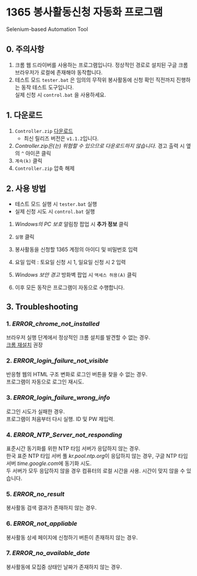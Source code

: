 # 1365 봉사활동신청 자동화 프로그램
Selenium-based Automation Tool

## 0. 주의사항
1. 크롬 웹 드라이버를 사용하는 프로그램입니다. 정상적인 경로로 설치된 구글 크롬 브라우저가 로컬에 존재해야 동작합니다.
2. 테스트 모드 `tester.bat` 은 임의의 무작위 봉사활동에 신청 확인 직전까지 진행하는 동작 테스트 도구입니다.  
실제 신청 시 `control.bat` 을 사용하세요.


## 1. 다운로드

1. `Controller.zip` [다운로드](https://github.com/luftaquila/Web-Automation/releases/)
    * 최신 릴리즈 버전은 `v1.1.2`입니다.
2. *Controller.zip은(는) 위험할 수 있으므로 다운로드하지 않습니다.* 경고 출력 시 옆의 `^` 아이콘 클릭
3. `계속(k)` 클릭
4. `Controller.zip` 압축 해제

## 2. 사용 방법

* 테스트 모드 실행 시 `tester.bat` 실행
* 실제 신청 시도 시 `control.bat` 실행

1. *Windows의 PC 보호* 알림창 팝업 시 __추가 정보__ 클릭
2. `실행` 클릭
3. 봉사활동을 신청할 1365 계정의 아이디 및 비밀번호 입력
4. 요일 입력 : 토요일 신청 시 1, 일요일 신청 시 2 입력
5. *Windows 보안 경고* 방화벽 팝업 시 `액세스 허용(A)` 클릭  

6. 이후 모든 동작은 프로그램이 자동으로 수행합니다.

## 3. Troubleshooting
### 1. *ERROR_chrome_not_installed*
브라우저 실행 단계에서 정상적인 크롬 설치를 발견할 수 없는 경우.  
[크롬 재설치](https://www.google.com/intl/ko_ALL/chrome/) 권장
     
### 2. *ERROR_login_failure_not_visible*
반응형 웹의 HTML 구조 변화로 로그인 버튼을 찾을 수 없는 경우.  
프로그램이 자동으로 로그인 재시도.

### 3. *ERROR_login_failure_wrong_info*
로그인 시도가 실패한 경우.  
프로그램이 처음부터 다시 실행. ID 및 PW 재입력.
    
### 4. *ERROR_NTP_Server_not_responding*
표준시간 동기화를 위한 NTP 타임 서버가 응답하지 않는 경우.  
한국 표준 NTP 타임 서버 풀 *kr.pool.ntp.org*이 응답하지 않는 경우, 구글 NTP 타임 서버 *time.google.com*에 동기화 시도.  
두 서버가 모두 응답하지 않을 경우 컴퓨터의 로컬 시간을 사용. 시간이 맞지 않을 수 있습니다.  

### 5. *ERROR_no_result*
봉사활동 검색 결과가 존재하지 않는 경우.  
    
### 6. *ERROR_not_appliable*
봉사활동 상세 페이지에 신청하기 버튼이 존재하지 않는 경우.

### 7. *ERROR_no_available_date*
봉사활동에 모집중 상태인 날짜가 존재하지 않는 경우.
